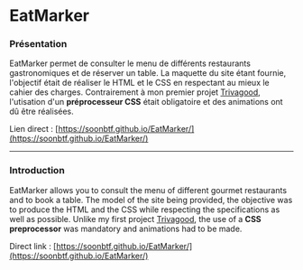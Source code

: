 # EatMarker

### Présentation

EatMarker permet de consulter le menu de différents restaurants gastronomiques et de réserver un table. La maquette du site étant fournie, l'objectif était de réaliser le HTML et le CSS en respectant au mieux le cahier des charges. Contrairement à mon premier projet [Trivagood](https://github.com/soonbtf/Trivagood), l'utisation d'un **préprocesseur CSS** était obligatoire et des animations ont dû être réalisées. 

Lien direct : [https://soonbtf.github.io/EatMarker/](https://soonbtf.github.io/EatMarker/)
___

### Introduction

EatMarker allows you to consult the menu of different gourmet restaurants and to book a table. The model of the site being provided, the objective was to produce the HTML and the CSS while respecting the specifications as well as possible. Unlike my first project [Trivagood](https://github.com/soonbtf/Trivagood), the use of a **CSS preprocessor** was mandatory and animations had to be made.

Direct link :  [https://soonbtf.github.io/EatMarker/](https://soonbtf.github.io/EatMarker/)
